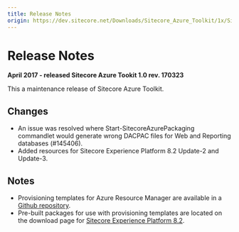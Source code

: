 ```yaml
---
title: Release Notes
origin: https://dev.sitecore.net/Downloads/Sitecore_Azure_Toolkit/1x/Sitecore_Azure_Toolkit_103/Release_Notes
---
```


# Release Notes

**April 2017 - released Sitecore Azure Tookit 1.0 rev. 170323**

This a maintenance release of Sitecore Azure Toolkit.

## Changes

-   An issue was resolved where Start-SitecoreAzurePackaging commandlet would generate wrong DACPAC files for Web and Reporting databases (#145406).
-   Added resources for Sitecore Experience Platform 8.2 Update-2 and Update-3.

## Notes

-   Provisioning templates for Azure Resource Manager are available in a [Github repository](https://github.com/Sitecore/Sitecore-Azure-Quickstart-Templates).
-   Pre-built packages for use with provisioning templates are located on the download page for [Sitecore Experience Platform 8.2](/downloads/Sitecore_Experience_Platform/82).